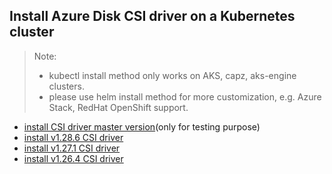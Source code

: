 ## Install Azure Disk CSI driver on a Kubernetes cluster
> Note: 
>  - kubectl install method only works on AKS, capz, aks-engine clusters.
>  - please use helm install method for more customization, e.g. Azure Stack, RedHat OpenShift support.
> 
 - [install CSI driver master version](./install-csi-driver-master.md)(only for testing purpose)
 - [install v1.28.6 CSI driver](./install-csi-driver-v1.28.6.md)
 - [install v1.27.1 CSI driver](./install-csi-driver-v1.27.1.md)
 - [install v1.26.4 CSI driver](./install-csi-driver-v1.26.4.md)
